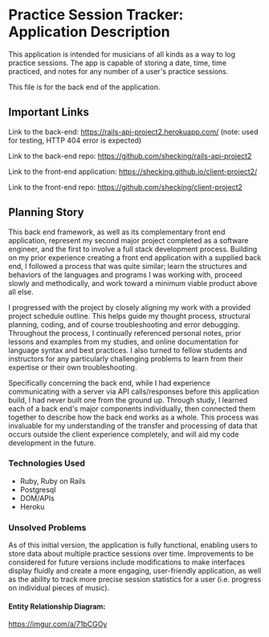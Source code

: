 # Practice Session Tracker: Application Description

This application is intended for musicians of all kinds as a way to log practice sessions. The app is capable of storing a date, time, time practiced, and notes for any number of a user's practice sessions.

This file is for the back end of the application.

## Important Links

Link to the back-end: https://rails-api-project2.herokuapp.com/
(note: used for testing, HTTP 404 error is expected)

Link to the back-end repo: https://github.com/shecking/rails-api-project2

Link to the front-end application: https://shecking.github.io/client-project2/

Link to the front-end repo: https://github.com/shecking/client-project2

## Planning Story

This back end framework, as well as its complementary front end application, represent my second major project completed as a software engineer, and the first to involve a full stack development process. Building on my prior experience creating a front end application with a supplied back end, I followed a process that was quite similar; learn the structures and behaviors of the languages and programs I was working with, proceed slowly and methodically, and work toward a minimum viable product above all else.

I progressed with the project by closely aligning my work with a provided project schedule outline. This helps guide my thought process, structural planning, coding, and of course troubleshooting and error debugging. Throughout the process, I continually referenced personal notes, prior lessons and examples from my studies, and online documentation for language syntax and best practices. I also turned to fellow students and instructors for any particularly challenging problems to learn from their expertise or their own troubleshooting.

Specifically concerning the back end, while I had experience communicating with a server via API calls/responses before this application build, I had never built one from the ground up. Through study, I learned each of a back end's major components individually, then connected them together to describe how the back end works as a whole. This process was invaluable for my understanding of the transfer and processing of data that occurs outside the client experience completely, and will aid my code development in the future.

### Technologies Used

- Ruby, Ruby on Rails
- Postgresql
- DOM/APIs
- Heroku

### Unsolved Problems

As of this initial version, the application is fully functional, enabling users to store data about multiple practice sessions over time. Improvements to be considered for future versions include modifications to make interfaces display fluidly and create a more engaging, user-friendly application, as well as the ability to track more precise session statistics for a user (i.e. progress on individual pieces of music).

#### Entity Relationship Diagram:

https://imgur.com/a/71bCGOy
